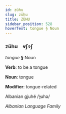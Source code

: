 ```yaml
---
id: zühu
slug: zühu
title: ZÜHU
sidebar_position: 528
hoverText: tongue § Noun
---
```


### zühu&emsp;<span kind="abugida">ⱴʄɂʃ</span>

*tongue* **§** Noun

**Verb**: to be a tongue

**Noun**: tongue

**Modifier**: tongue-related

Albanian gjuhë /ˈɟuhə/

*Albanian Language Family*